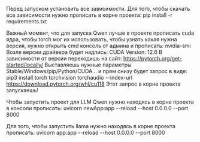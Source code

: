 Перед запуском установить все зависимости. Для того, чтобы скачать все зависимости нужно прописать в корне проекта: 
pip install -r requirements.txt

Важный момент, что для запуска Qwen лучше в проекте прописать cuda ядра, чтобы torch мог их использовать, чтобы узнать какая нужна версия, нужно открыть cmd консоль от админа и прописать: 
nvidia-smi
Возле версии драйвера будет надпись: 
CUDA Version: 12.6
В зависимости от версии переходишь на сайт: 
https://pytorch.org/get-started/locally/
Выставляешь нужные параметры Stable/Windows/pip/Python/CUDA...  и прям снизу будет запрос в виде: 
pip3 install torch torchvision torchaudio --index-url https://download.pytorch.org/whl/cu118
Этот запрос в корне проекта запускаешь!

Чтобы запустить проект для LLM Qwen нужно находясь в корне проекта в консоли прописать: 
uvicorn newApp:app --reload --host 0.0.0.0 --port 8000

Для того, чтобы запустить llama нужно находясь в корне проекта прописать: 
uvicorn app:app --reload --host 0.0.0.0 --port 8000
